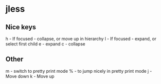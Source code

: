 # jless

## Nice keys
h - If focused - collapse, or move up in hierarchy
l - If focused - expand, or select first child
e - expand
c - collapse

## Other
m - switch to pretty print mode
    % - to jump nicely in pretty print mode
j - Move down
k - Move up